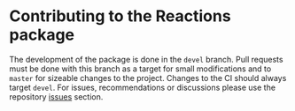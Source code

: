 Contributing to the Reactions package
=====================================

The development of the package is done in the `devel` branch. Pull requests must
be done with this branch as a target for small modifications and to `master` for
sizeable changes to the project.
Changes to the CI should always target `devel`.
For issues, recommendations or discussions please use the repository
[issues](https://github.com/mramospe/reactions/issues) section.

